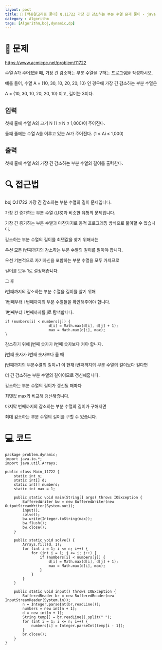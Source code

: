 ```yaml
---
layout: post
title: 📖 [백준알고리즘 풀이] Q.11722 가장 긴 감소하는 부분 수열 문제 풀이 - java
category : Algorithm
tags: [Algorithm,boj,dynamic,dp]
---
```

# 📖 문제
https://www.acmicpc.net/problem/11722

수열 A가 주어졌을 때, 가장 긴 감소하는 부분 수열을 구하는 프로그램을 작성하시오.

예를 들어, 수열 A = {10, 30, 10, 20, 20, 10} 인 경우에 가장 긴 감소하는 부분 수열은

A = {10, 30, 10, 20, 20, 10}  이고, 길이는 3이다.

## 입력

첫째 줄에 수열 A의 크기 N (1 ≤ N ≤ 1,000)이 주어진다.

둘째 줄에는 수열 A를 이루고 있는 Ai가 주어진다. (1 ≤ Ai ≤ 1,000)

## 출력

첫째 줄에 수열 A의 가장 긴 감소하는 부분 수열의 길이를 출력한다.

# 🔍 접근법
boj Q.11722 가장 긴 감소하는 부분 수열의 길이 문제입니다.

가장 긴 증가하는 부분 수열 (LIS)과 비슷한 유형의 문제입니다.

가장 긴 증가하는 부분 수열과 마찬가지로 동적 프로그래밍 방식으로 풀이할 수 있습니다.

감소하는 부분 수열의 길이를 최댓값을 찾기 위해서는

우선 모든 i번째까지의 감소하는 부분 수열의 길이를 알아야 합니다.

우선 기본적으로 자기자신을 포함하는 부분 수열을 모두 가지므로 

길이를 모두 1로 설정해줍니다.

그 후

i번째까지의 감소하는 부분 수열을 길이를 알기 위해

1번째부터 i 번째까지의 부분 수열들을 확인해주어야 합니다.

1번째부터 i 번째까지를 j로 탐색합니다.

    if (numbers[i] < numbers[j]) {
                        d[i] = Math.max(d[i], d[j] + 1);
                        max = Math.max(d[i], max);
    }

감소하기 위해 j번째 숫자가 i번째 숫자보다 커야 합니다.

j번째 숫자가 i번째 숫자보다 클 때 

j번째까지의 부분수열의 길이+1 이 현재 i번째까지의 부분 수열의 길이보다 길다면

더 긴 감소하는 부분 수열의 길이이므로 갱신해줍니다.

감소하는 부분 수열의 길이가 갱신될 때마다 

최댓값 max와 비교해 갱신해줍니다.

마지막 번째까지의 감소하는 부분 수열의 길이가 구해지면

최대 감소하는 부분 수열의 길이를 구할 수 있습니다.
               
# 💻 코드

```
package problem.dynamic;
import java.io.*;
import java.util.Arrays;

public class Main_11722 {
    static int n;
    static int[] d;
    static int[] numbers;
    static int max = 1;

    public static void main(String[] args) throws IOException {
        BufferedWriter bw = new BufferedWriter(new OutputStreamWriter(System.out));
        input();
        solve();
        bw.write(Integer.toString(max));
        bw.flush();
        bw.close();
    }

    public static void solve() {
        Arrays.fill(d, 1);
        for (int i = 1; i <= n; i++) {
            for (int j = 1; j <= i; j++) {
                if (numbers[i] < numbers[j]) {
                    d[i] = Math.max(d[i], d[j] + 1);
                    max = Math.max(d[i], max);
                }
            }
        }
    }

    public static void input() throws IOException {
        BufferedReader br = new BufferedReader(new InputStreamReader(System.in));
        n = Integer.parseInt(br.readLine());
        numbers = new int[n + 1];
        d = new int[n + 1];
        String temp[] = br.readLine().split(" ");
        for (int i = 1; i <= n; i++) {
            numbers[i] = Integer.parseInt(temp[i - 1]);
        }
        br.close();
    }
}

```